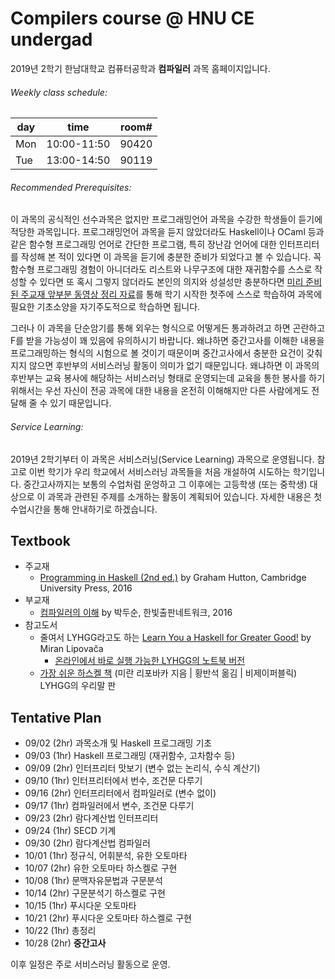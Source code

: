 # Compilers course @ HNU CE undergad
2019년 2학기 한남대학교 컴퓨터공학과 **컴파일러** 과목 홈페이지입니다.
###### Weekly class schedule:
| day |   time      | room#  |
|-----|-------------|--------|
| Mon | 10:00-11:50 | 90420  |
| Tue | 13:00-14:50 | 90119  |


###### Recommended Prerequisites:
이 과목의 공식적인 선수과목은 없지만 프로그래밍언어 과목을 수강한 학생들이 듣기에 적당한 과목입니다.
프로그래밍언어 과목을 듣지 않았더라도 Haskell이나 OCaml 등과 같은 함수형 프로그래밍 언어로 간단한 프로그램,
특히 장난감 언어에 대한 인터프리터를 작성해 본 적이 있다면 이 과목을 듣기에 충분한 준비가 되었다고 볼 수 있습니다.
꼭 함수형 프로그래밍 경험이 아니더라도 리스트와 나무구조에 대한 재귀함수를 스스로 작성할 수 있다면
또 혹시 그렇지 않더라도 본인의 의지와 성설성만 충분하다면 [미리 준비된 주교재 앞부분 동영상 정리 자료](https://loom.com/share/folder/3be2bf727d6c4c0e85d35f6c81db7dbb)를 통해
학기 시작한 첫주에 스스로 학습하여 과목에 필요한 기초소양을 자기주도적으로 학습하면 됩니다.

그러나 이 과목을 단순암기를 통해 외우는 형식으로 어떻게든 통과하려고 하면 곤란하고 F를 받을 가능성이 꽤 있음에 유의하시기 바랍니다.
왜냐하면 중간고사를 이해한 내용을 프로그래밍하는 형식의 시험으로 볼 것이기 때문이며 중간고사에서 충분한 요건이 갖춰지지 않으면
후반부의 서비스러닝 활동이 의미가 없기 때문입니다. 왜냐하면 이 과목의 후반부는 교육 봉사에 해당하는 서비스러닝 형태로 운영되는데
교육을 통한 봉사를 하기 위해서는 우선 자신이 전공 과목에 대한 내용을 온전히 이해해지만 다른 사람에게도 전달해 줄 수 있기 때문입니다.

###### Service Learning:
2019년 2학기부터 이 과목은 서비스러닝(Service Learning) 과목으로 운영됩니다.
참고로 이번 학기가 우리 학교에서 서비스러닝 과목들을 처음 개설하여 시도하는 학기입니다.
중간고사까지는 보통의 수업처럼 운엉하고 그 이후에는 고등학생 (또는 중학생) 대상으로
이 과목과 관련된 주제를 소개하는 활동이 계획되어 있습니다.
자세한 내용은 첫 수업시간을 통해 안내하기로 하겠습니다.

## Textbook
* 주교재
    - [Programming in Haskell (2nd ed.)](http://www.cs.nott.ac.uk/~pszgmh/pih.html) by Graham Hutton, Cambridge University Press, 2016
* 부교재
    - [컴파일러의 이해](http://www.hanbit.co.kr/store/books/look.php?p_code=B4565472056) by 박두순, 한빛출판네트워크, 2016
* 참고도서
    - 줄여서 LYHGG라고도 하는 [Learn You a Haskell for Greater Good!](http://learnyouahaskell.com/) by Miran Lipovača
        * [온라인에서 바로 실행 가능한 LYHGG의 노트북 버전](https://github.com/jamesdbrock/learn-you-a-haskell-notebook)
    - [가장 쉬운 하스켈 책](http://www.kyobobook.co.kr/product/detailViewKor.laf?barcode=9788994774619)
      (미란 리포바카 지음 | 황반석 옮김 | 비제이퍼블릭) LYHGG의 우리말 판
## Tentative Plan
 * 09/02 (2hr) 과목소개 및 Haskell 프로그래밍 기초
 * 09/03 (1hr) Haskell 프로그래밍 (재귀함수, 고차함수 등)
 * 09/09 (2hr) 인터프리터 맛보기 (변수 없는 논리식, 수식 계산기)
 * 09/10 (1hr) 인터프리터에서 번수, 조건문 다루기
 * 09/16 (2hr) 인터프리터에서 컴파일러로 (변수 없이)
 * 09/17 (1hr) 컴파일러에서 변수, 조건문 다루기
 * 09/23 (2hr) 람다계산법 인터프리터
 * 09/24 (1hr) SECD 기계
 * 09/30 (2hr) 람다계산법 컴파일러
 * 10/01 (1hr) 정규식, 어휘분석, 유한 오토마타
 * 10/07 (2hr) 유한 오토마타 하스켈로 구현
 * 10/08 (1hr) 문맥자유문법과 구문분석
 * 10/14 (2hr) 구문분석기 하스켈로 구현
 * 10/15 (1hr) 푸시다운 오토마타
 * 10/21 (2hr) 푸시다운 오토마타 하스켈로 구현
 * 10/22 (1hr) 총정리
 * 10/28 (2hr) **중간고사**

이후 일정은 주로 서비스러닝 활동으로 운영.
